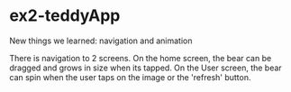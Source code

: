 # ex2-teddyApp
New things we learned: navigation and animation

There is navigation to 2 screens. On the home screen, the bear can be dragged and grows in size when its tapped. On the User screen, the bear can spin when the user taps on the image or the 'refresh' button.
